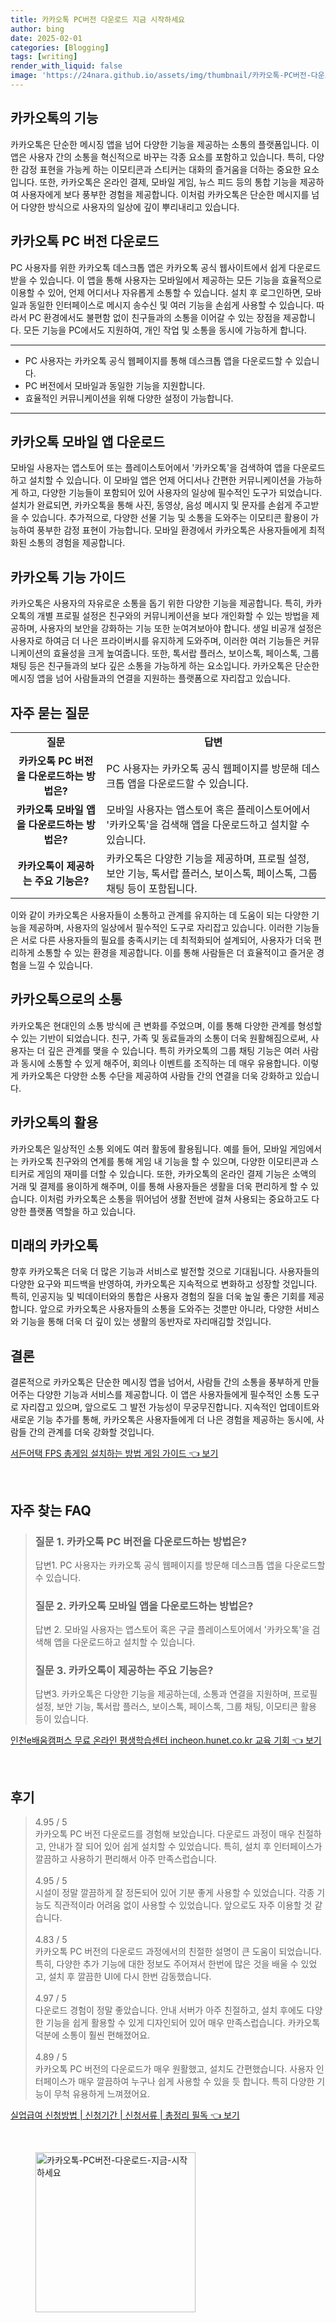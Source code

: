 ```yaml
---
title: 카카오톡 PC버전 다운로드 지금 시작하세요
author: bing
date: 2025-02-01
categories: [Blogging]
tags: [writing]
render_with_liquid: false
image: 'https://24nara.github.io/assets/img/thumbnail/카카오톡-PC버전-다운로드-지금-시작하세요.webp'
---
```



<h2 id='카카오톡의 기능'>카카오톡의 기능</h2>

<p>카카오톡은 단순한 메시징 앱을 넘어 다양한 기능을 제공하는 소통의 플랫폼입니다. 이 앱은 사용자 간의 소통을 혁신적으로 바꾸는 각종 요소를 포함하고 있습니다. 특히, 다양한 감정 표현을 가능케 하는 이모티콘과 스티커는 대화의 즐거움을 더하는 중요한 요소입니다. 또한, 카카오톡은 온라인 결제, 모바일 게임, 뉴스 피드 등의 통합 기능을 제공하여 사용자에게 보다 풍부한 경험을 제공합니다. 이처럼 카카오톡은 단순한 메시지를 넘어 다양한 방식으로 사용자의 일상에 깊이 뿌리내리고 있습니다.</p>

<h2 id='카카오톡 PC 버전 다운로드'>카카오톡 PC 버전 다운로드</h2>

<p>PC 사용자를 위한 카카오톡 데스크톱 앱은 카카오톡 공식 웹사이트에서 쉽게 다운로드받을 수 있습니다. 이 앱을 통해 사용자는 모바일에서 제공하는 모든 기능을 효율적으로 이용할 수 있어, 언제 어디서나 자유롭게 소통할 수 있습니다. 설치 후 로그인하면, 모바일과 동일한 인터페이스로 메시지 송수신 및 여러 기능을 손쉽게 사용할 수 있습니다. 따라서 PC 환경에서도 불편함 없이 친구들과의 소통을 이어갈 수 있는 장점을 제공합니다. 모든 기능을 PC에서도 지원하여, 개인 작업 및 소통을 동시에 가능하게 합니다.</p>

<hr />

<ul>
    <li>PC 사용자는 카카오톡 공식 웹페이지를 통해 데스크톱 앱을 다운로드할 수 있습니다.</li>
    <li>PC 버전에서 모바일과 동일한 기능을 지원합니다.</li>
    <li>효율적인 커뮤니케이션을 위해 다양한 설정이 가능합니다.</li>
</ul>

<hr />

<h2 id='모바일 앱 다운로드'>카카오톡 모바일 앱 다운로드</h2>

<p>모바일 사용자는 앱스토어 또는 플레이스토어에서 '카카오톡'을 검색하여 앱을 다운로드하고 설치할 수 있습니다. 이 모바일 앱은 언제 어디서나 간편한 커뮤니케이션을 가능하게 하고, 다양한 기능들이 포함되어 있어 사용자의 일상에 필수적인 도구가 되었습니다. 설치가 완료되면, 카카오톡을 통해 사진, 동영상, 음성 메시지 및 문자를 손쉽게 주고받을 수 있습니다. 추가적으로, 다양한 선물 기능 및 소통을 도와주는 이모티콘 활용이 가능하여 풍부한 감정 표현이 가능합니다. 모바일 환경에서 카카오톡은 사용자들에게 최적화된 소통의 경험을 제공합니다.</p>

<h2 id='카카오톡 기능 가이드'>카카오톡 기능 가이드</h2>

<p>카카오톡은 사용자의 자유로운 소통을 돕기 위한 다양한 기능을 제공합니다. 특히, 카카오톡의 개별 프로필 설정은 친구와의 커뮤니케이션을 보다 개인화할 수 있는 방법을 제공하며, 사용자의 보안을 강화하는 기능 또한 눈여겨보아야 합니다. 생일 비공개 설정은 사용자로 하여금 더 나은 프라이버시를 유지하게 도와주며, 이러한 여러 기능들은 커뮤니케이션의 효율성을 크게 높여줍니다. 또한, 톡서랍 플러스, 보이스톡, 페이스톡, 그룹 채팅 등은 친구들과의 보다 깊은 소통을 가능하게 하는 요소입니다. 카카오톡은 단순한 메시징 앱을 넘어 사람들과의 연결을 지원하는 플랫폼으로 자리잡고 있습니다.</p>

<h2 id='자주 묻는 질문'>자주 묻는 질문</h2>

<table>
    <tr>
        <td style="text-align: center; height: 17px;"><b>질문</b></td>
        <td style="text-align: center; height: 17px;"><b>답변</b></td>
    </tr>
    <tr>
        <td style="text-align: center; height: 17px;"><b>카카오톡 PC 버전을 다운로드하는 방법은?</b></td>
        <td>PC 사용자는 카카오톡 공식 웹페이지를 방문해 데스크톱 앱을 다운로드할 수 있습니다.</td>
    </tr>
    <tr>
        <td style="text-align: center; height: 17px;"><b>카카오톡 모바일 앱을 다운로드하는 방법은?</b></td>
        <td>모바일 사용자는 앱스토어 혹은 플레이스토어에서 '카카오톡'을 검색해 앱을 다운로드하고 설치할 수 있습니다.</td>
    </tr>
    <tr>
        <td style="text-align: center; height: 17px;"><b>카카오톡이 제공하는 주요 기능은?</b></td>
        <td>카카오톡은 다양한 기능을 제공하며, 프로필 설정, 보안 기능, 톡서랍 플러스, 보이스톡, 페이스톡, 그룹 채팅 등이 포함됩니다.</td>
    </tr>
</table>

<p>이와 같이 카카오톡은 사용자들이 소통하고 관계를 유지하는 데 도움이 되는 다양한 기능을 제공하며, 사용자의 일상에서 필수적인 도구로 자리잡고 있습니다. 이러한 기능들은 서로 다른 사용자들의 필요를 충족시키는 데 최적화되어 설계되어, 사용자가 더욱 편리하게 소통할 수 있는 환경을 제공합니다. 이를 통해 사람들은 더 효율적이고 즐거운 경험을 느낄 수 있습니다.</p>

<h2 id='카카오톡으로의 소통'>카카오톡으로의 소통</h2>

<p>카카오톡은 현대인의 소통 방식에 큰 변화를 주었으며, 이를 통해 다양한 관계를 형성할 수 있는 기반이 되었습니다. 친구, 가족 및 동료들과의 소통이 더욱 원활해짐으로써, 사용자는 더 깊은 관계를 맺을 수 있습니다. 특히 카카오톡의 그룹 채팅 기능은 여러 사람과 동시에 소통할 수 있게 해주어, 회의나 이벤트를 조직하는 데 매우 유용합니다. 이렇게 카카오톡은 다양한 소통 수단을 제공하여 사람들 간의 연결을 더욱 강화하고 있습니다.</p>

<h2 id='카카오톡의 활용'>카카오톡의 활용</h2>

<p>카카오톡은 일상적인 소통 외에도 여러 활동에 활용됩니다. 예를 들어, 모바일 게임에서는 카카오톡 친구와의 연계를 통해 게임 내 기능을 할 수 있으며, 다양한 이모티콘과 스티커로 게임의 재미를 더할 수 있습니다. 또한, 카카오톡의 온라인 결제 기능은 소액의 거래 및 결제를 용이하게 해주며, 이를 통해 사용자들은 생활을 더욱 편리하게 할 수 있습니다. 이처럼 카카오톡은 소통을 뛰어넘어 생활 전반에 걸쳐 사용되는 중요하고도 다양한 플랫폼 역할을 하고 있습니다.</p>

<h2 id='미래의 카카오톡'>미래의 카카오톡</h2>

<p>향후 카카오톡은 더욱 더 많은 기능과 서비스로 발전할 것으로 기대됩니다. 사용자들의 다양한 요구와 피드백을 반영하여, 카카오톡은 지속적으로 변화하고 성장할 것입니다. 특히, 인공지능 및 빅데이터와의 통합은 사용자 경험의 질을 더욱 높일 좋은 기회를 제공합니다. 앞으로 카카오톡은 사용자들의 소통을 도와주는 것뿐만 아니라, 다양한 서비스와 기능을 통해 더욱 더 깊이 있는 생활의 동반자로 자리매김할 것입니다.</p>

<h2 id='결론'>결론</h2>

<p>결론적으로 카카오톡은 단순한 메시징 앱을 넘어서, 사람들 간의 소통을 풍부하게 만들어주는 다양한 기능과 서비스를 제공합니다. 이 앱은 사용자들에게 필수적인 소통 도구로 자리잡고 있으며, 앞으로도 그 발전 가능성이 무궁무진합니다. 지속적인 업데이트와 새로운 기능 추가를 통해, 카카오톡은 사용자들에게 더 나은 경험을 제공하는 동시에, 사람들 간의 관계를 더욱 강화할 것입니다.</p>


<p><a class="click-button" title="서든어택 FPS 총게임 설치하는 방법 게임 가이드" href="https://24nara.github.io/posts/%EC%84%9C%EB%93%A0%EC%96%B4%ED%83%9D-FPS-%EC%B4%9D%EA%B2%8C%EC%9E%84-%EC%84%A4%EC%B9%98%ED%95%98%EB%8A%94-%EB%B0%A9%EB%B2%95-%EA%B2%8C%EC%9E%84-%EA%B0%80%EC%9D%B4%EB%93%9C/" rel="dofollow">서든어택 FPS 총게임 설치하는 방법 게임 가이드 👈 보기</a></p><br>
<h2 id='자주_찾는_FAQ'>자주 찾는 FAQ</h2>
<div itemscope="" itemtype="https://schema.org/FAQPage"> 
<blockquote> 
<div itemscope="" itemprop="mainEntity" itemtype="https://schema.org/Question"> 
<h3 itemprop="name">질문 1. 카카오톡 PC 버전을 다운로드하는 방법은?</h3> 
<div itemscope="" itemprop="acceptedAnswer" itemtype="https://schema.org/Answer"> 
<span itemprop="text"> 
<p>답변1. PC 사용자는 카카오톡 공식 웹페이지를 방문해 데스크톱 앱을 다운로드할 수 있습니다.</p> 
</span> 
</div> 
</div> 
<div itemscope="" itemprop="mainEntity" itemtype="https://schema.org/Question"> 
<h3 itemprop="name">질문 2. 카카오톡 모바일 앱을 다운로드하는 방법은?</h3> 
<div itemscope="" itemprop="acceptedAnswer" itemtype="https://schema.org/Answer"> 
<span itemprop="text"> 
<p>답변 2. 모바일 사용자는 앱스토어 혹은 구글 플레이스토어에서 '카카오톡'을 검색해 앱을 다운로드하고 설치할 수 있습니다.</p> 
</span> 
</div> 
</div> 
<div itemscope="" itemprop="mainEntity" itemtype="https://schema.org/Question"> 
<h3 itemprop="name">질문 3. 카카오톡이 제공하는 주요 기능은?</h3> 
<div itemscope="" itemprop="acceptedAnswer" itemtype="https://schema.org/Answer"> 
<span itemprop="text"> 
<p>답변3. 카카오톡은 다양한 기능을 제공하는데, 소통과 연결을 지원하며, 프로필 설정, 보안 기능, 톡서랍 플러스, 보이스톡, 페이스톡, 그룹 채팅, 이모티콘 활용 등이 있습니다.</p> 
</span> 
</div> 
</div> 
</blockquote> 
</div>
<p><a class="click-button" title="인천e배움캠퍼스 무료 온라인 평생학습센터 incheon.hunet.co.kr 교육 기회" href="https://24nara.github.io/posts/%EC%9D%B8%EC%B2%9Ce%EB%B0%B0%EC%9B%80%EC%BA%A0%ED%8D%BC%EC%8A%A4-%EB%AC%B4%EB%A3%8C-%EC%98%A8%EB%9D%BC%EC%9D%B8-%ED%8F%89%EC%83%9D%ED%95%99%EC%8A%B5%EC%84%BC%ED%84%B0-incheon.hunet.co.kr-%EA%B5%90%EC%9C%A1-%EA%B8%B0%ED%9A%8C/" rel="dofollow">인천e배움캠퍼스 무료 온라인 평생학습센터 incheon.hunet.co.kr 교육 기회 👈 보기</a></p><br>
<h2 id='후기'>후기</h2>
<div itemscope itemtype="https://schema.org/Product">
  <blockquote>
  <div itemprop="review" itemscope itemtype="https://schema.org/Review">
      <div itemprop="reviewRating" itemscope itemtype="https://schema.org/Rating"> <span itemprop="ratingValue">4.95</span> / <span itemprop="bestRating">5</span> </div>
      <span itemprop="reviewBody">카카오톡 PC 버전 다운로드를 경험해 보았습니다. 다운로드 과정이 매우 친절하고, 안내가 잘 되어 있어 쉽게 설치할 수 있었습니다. 특히, 설치 후 인터페이스가 깔끔하고 사용하기 편리해서 아주 만족스럽습니다.</span>
  </div>
  <br>
  <div itemprop="review" itemscope itemtype="https://schema.org/Review">
      <div itemprop="reviewRating" itemscope itemtype="https://schema.org/Rating"> <span itemprop="ratingValue">4.95</span> / <span itemprop="bestRating">5</span> </div>
      <span itemprop="reviewBody">시설이 정말 깔끔하게 잘 정돈되어 있어 기분 좋게 사용할 수 있었습니다. 각종 기능도 직관적이라 어려움 없이 사용할 수 있었습니다. 앞으로도 자주 이용할 것 같습니다.</span>
  </div>
  <br>
  <div itemprop="review" itemscope itemtype="https://schema.org/Review">
      <div itemprop="reviewRating" itemscope itemtype="https://schema.org/Rating"> <span itemprop="ratingValue">4.83</span> / <span itemprop="bestRating">5</span> </div>
      <span itemprop="reviewBody">카카오톡 PC 버전의 다운로드 과정에서의 친절한 설명이 큰 도움이 되었습니다. 특히, 다양한 추가 기능에 대한 정보도 주어져서 한번에 많은 것을 배울 수 있었고, 설치 후 깔끔한 UI에 다시 한번 감동했습니다.</span>
  </div>
  <br>
  <div itemprop="review" itemscope itemtype="https://schema.org/Review">
      <div itemprop="reviewRating" itemscope itemtype="https://schema.org/Rating"> <span itemprop="ratingValue">4.97</span> / <span itemprop="bestRating">5</span> </div>
      <span itemprop="reviewBody">다운로드 경험이 정말 좋았습니다. 안내 서버가 아주 친절하고, 설치 후에도 다양한 기능을 쉽게 활용할 수 있게 디자인되어 있어 매우 만족스럽습니다. 카카오톡 덕분에 소통이 훨씬 편해졌어요.</span>
  </div>
  <br>
  <div itemprop="review" itemscope itemtype="https://schema.org/Review">
      <div itemprop="reviewRating" itemscope itemtype="https://schema.org/Rating"> <span itemprop="ratingValue">4.89</span> / <span itemprop="bestRating">5</span> </div>
      <span itemprop="reviewBody">카카오톡 PC 버전의 다운로드가 매우 원활했고, 설치도 간편했습니다. 사용자 인터페이스가 매우 깔끔하여 누구나 쉽게 사용할 수 있을 듯 합니다. 특히 다양한 기능이 무척 유용하게 느껴졌어요.</span>
  </div>
  </blockquote>
</div>
<p><a class="click-button" title="실업급여 신청방법 | 신청기간 | 신청서류 | 총정리 필독" href="https://24nara.github.io/posts/%EC%8B%A4%EC%97%85%EA%B8%89%EC%97%AC-%EC%8B%A0%EC%B2%AD%EB%B0%A9%EB%B2%95-%EC%8B%A0%EC%B2%AD%EA%B8%B0%EA%B0%84-%EC%8B%A0%EC%B2%AD%EC%84%9C%EB%A5%98-%EC%B4%9D%EC%A0%95%EB%A6%AC-%ED%95%84%EB%8F%85/" rel="dofollow">실업급여 신청방법 | 신청기간 | 신청서류 | 총정리 필독 👈 보기</a></p><br>
<figure class="image"><img src="https://24nara.github.io/assets/img/thumbnail/카카오톡-PC버전-다운로드-지금-시작하세요.webp" alt="카카오톡-PC버전-다운로드-지금-시작하세요" width="256" height="256"></figure>
